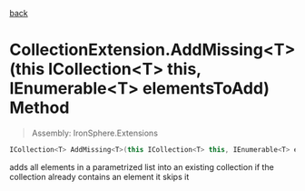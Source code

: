 ﻿

[back](/IronSphere.Extensions/types/CollectionExtension)

# CollectionExtension.AddMissing&lt;T&gt;(this ICollection&lt;T&gt; this, IEnumerable&lt;T&gt; elementsToAdd) Method

> Assembly: IronSphere.Extensions

```csharp
ICollection<T> AddMissing<T>(this ICollection<T> this, IEnumerable<T> elementsToAdd);
```

adds all elements in a parametrized list into an existing collection if the collection already contains an element it skips it

 